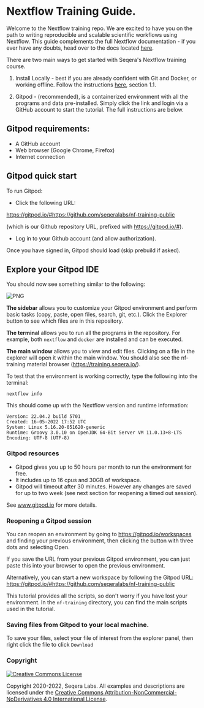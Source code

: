 # Nextflow Training Guide.

Welcome to the Nextflow training repo. We are excited to have you on the path to writing reproducible and scalable scientific workflows using Nextflow. This guide complements the full Nextflow documentation - if you ever have any doubts, head over to the docs located [here](https://www.nextflow.io/docs/latest/).

There are two main ways to get started with Seqera's Nextflow training course.

1. Install Locally - best if you are already confident with Git and Docker, or working offline. Follow the instructions [here](https://training.seqera.io/#_local_installation), section 1.1.

2. Gitpod - (recommended), is a containerized environment with all the programs and data pre-installed. Simply click the link and login via a GitHub account to start the tutorial. The full instructions are below.

## Gitpod requirements:

- A GitHub account
- Web browser (Google Chrome, Firefox)
- Internet connection

## Gitpod quick start

To run Gitpod:

- Click the following URL:

https://gitpod.io/#https://github.com/seqeralabs/nf-training-public

(which is our Github repository URL, prefixed with https://gitpod.io/#).

- Log in to your Github account (and allow authorization).

Once you have signed in, Gitpod should load (skip prebuild if asked).

## Explore your Gitpod IDE

You should now see something similar to the following:

![PNG](/asciidocs/img/gitpod.welcome.png)

**The sidebar** allows you to customize your Gitpod environment and perform basic tasks (copy, paste, open files, search, git, etc.). Click the Explorer button to see which files are in this repository.

**The terminal** allows you to run all the programs in the repository. For example, both `nextflow` and `docker` are installed and can be executed.

**The main window** allows you to view and edit files. Clicking on a file in the explorer will open it within the main window. You should also see the nf-training material browser (https://training.seqera.io/).

To test that the environment is working correctly, type the following into the terminal:

	nextflow info

This should come up with the Nextflow version and runtime information:

    Version: 22.04.2 build 5701
    Created: 16-05-2022 17:52 UTC
    System: Linux 5.16.20-051620-generic
    Runtime: Groovy 3.0.10 on OpenJDK 64-Bit Server VM 11.0.13+8-LTS
    Encoding: UTF-8 (UTF-8)

### Gitpod resources

- Gitpod gives you up to 50 hours per month to run the environment for free.
- It includes up to 16 cpus and 30GB of workspace.
- Gitpod will timeout after 30 minutes. However any changes are saved for up to two week (see next section for reopening a timed out session).

See www.gitpod.io for more details.

### Reopening a Gitpod session

You can reopen an environment by going to https://gitpod.io/workspaces and finding your previous environment, then clicking the button with three dots and selecting Open.

If you save the URL from your previous Gitpod environment, you can just paste this into your browser to open the previous environment.

Alternatively, you can start a new workspace by following the Gitpod URL:
https://gitpod.io/#https://github.com/seqeralabs/nf-training-public

This tutorial provides all the scripts, so don't worry if you have lost your environment. In the `nf-training` directory, you can find the main scripts used in the tutorial.

### Saving files from Gitpod to your local machine.

To save your files, select your file of interest from the explorer panel, then right click the file to click `Download`


### Copyright
<a rel="license" href="http://creativecommons.org/licenses/by-nc-nd/4.0/"><img alt="Creative Commons License" style="border-width:0" src="https://i.creativecommons.org/l/by-nc-nd/4.0/88x31.png" /></a>

Copyright 2020-2022, Seqera Labs. All examples and descriptions are licensed under the <a rel="license" href="http://creativecommons.org/licenses/by-nc-nd/4.0/">Creative Commons Attribution-NonCommercial-NoDerivatives 4.0 International License</a>.
